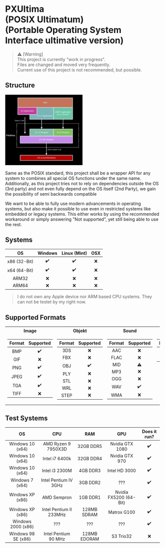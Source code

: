 # PXUltima<br>(POSIX Ultimatum)<br>(Portable Operating System Interface ultimative version)

> :warning: [Warning]<br>
This project is currently "work in progress".<br>
Files are changed and moved very frequently.<br>
Current use of this project is not recommended, but possible.

## Structure

<img src="Documentation/Images/PXUltima_Structure.svg" width="50%" height="50%">

<p>
Same as the POSIX standard, this project shall be a wrapper API for any system to combines all special OS functions under the same name.<br>
Additionally, as this project tries not to rely on dependencies outside the OS (3rd party) and not even fully depend on the OS itself (2nd Party), we gain the possibility of semi backwards compatible
</p>
<p>
We want to be able to fully use modern advancements in operating systems, but also make it possible to use even in restricted systems like embedded or legacy systems. This either works by using the recommended workaround or simply answering "Not supported", yet still being able to use the rest.
</p>

## Systems
| OS | Windows | Linux (Mint) | OSX |
|:--:|:--:|:--:|:--:|
| x86 (32-Bit) | :heavy_check_mark:  | :heavy_check_mark:  | :x: |
| x64 (64-Bit) | :heavy_check_mark: | :heavy_check_mark:  |:x: |
|ARM32| :x:  | :x: |:x: |
|ARM64| :x:  | :x: |:x: |

> I do not own any Apple device nor ARM based CPU systems. They can not be testet by my right now.

## Supported Formats
<table>
<tr>
  <th>Image</th>
  <th>Objekt</th>
  <th>Sound</th>
  <th>Video</th>
</tr> 
  
 </td><td valign="top">
  
| Format | Supported |
|:--:|:--:|
| BMP | :heavy_check_mark: | 
| GIF | :x: |
| PNG | :heavy_check_mark:|
| JPEG | :heavy_check_mark: |
| TGA | :heavy_check_mark: |
| TIFF | :x: |
    
 </td><td valign="top">

| Format | Supported |
|:--:|:--:|
| 3DS | :x: |
| FBX | :x: |
| OBJ | :heavy_check_mark: | 
| PLY | :x: |
| STL | :x: |
| WRL | :x: |
| STEP | :x: |

 </td><td valign="top">
 
| Format | Supported |
|:--:|:--:|
| AAC | :x: |
| FLAC | :x: |
| MID | :warning: |
| MP3 | :x: |
| OGG | :x: |
| WAV | :heavy_check_mark: |
| WMA | :x: |
  
</td><td valign="top">
  
| Format | Supported |
|:--:|:--:|
| AVI | :x: |
| MP4 | :x: |
  </td>
 </table>
 

## Test Systems
| OS | CPU | RAM | GPU | Does it run? |
|:--:|:--:|:--:|:--:|:--:|
|Windows 10 (x64)|AMD Ryzen 9 7950X3D |32GB DDR5| Nvidia GTX 1080 | :heavy_check_mark:|
|Windows 10 (x64)|Intel i7 6400k|32GB DDR4| Nvidia GTX 970 | :heavy_check_mark:|
|Windows 10 (x64)|Intel i3 2300M|4GB DDR3| Intel HD 3000 | :heavy_check_mark:|
|Windows 7 (x64)|Intel Pentium IV 3GHz|3GB DDR2|???|:heavy_check_mark:|
|Windows XP (x86)|AMD Sempron |1GB DDR1|Nvidia FX5200 (64-Bit)| :heavy_check_mark:|
|Windows XP (x86)|Intel Pentium II 233MHz|128MB SDRAM|Matrox G100|:heavy_check_mark:|
|Windows 2000 (x86)|???|???|???|:heavy_check_mark:|
|Windows 98 SE (x86)|Intel Pentium 90 MHz|128MB EDORAM|S3 Trio32|:x:|
